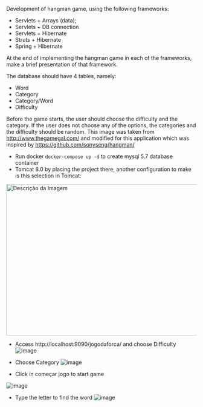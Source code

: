 Development of hangman game, using the following frameworks:
<ul>
    <li>Servlets + Arrays (data);</li>
    <li>Servlets + DB connection</li>
    <li>Servlets + Hibernate</li>
    <li>Struts + Hibernate</li>
    <li>Spring + Hibernate</li>
</ul>

At the end of implementing the hangman game in each of the frameworks, make a brief presentation of that framework.

The database should have 4 tables, namely:
<ul>
    <li>Word</li>
    <li>Category</li>
    <li>Category/Word</li>
    <li>Difficulty</li>
</ul>

Before the game starts, the user should choose the difficulty and the category. If the user does not choose any of the options, the categories and the difficulty should be random.
This image was taken from http://www.thegamegal.com/ and modified for this application which was inspired by https://github.com/sonyseng/hangman/

- Run docker ```docker-compose up -d``` to create mysql 5.7 database container
- Tomcat 8.0 by placing the project there, another configuration to make is this selection in Tomcat:
<img src="https://github.com/walyson-scarazzati/OqueSpringMVCDevmedia/assets/53382989/4c4a08db-8ddc-4cce-a7f0-c09670235fb9" alt="Descrição da Imagem" width="600" height="400" />

- Access http://localhost:9090/jogodaforca/ and choose Difficulty
![image](https://github.com/user-attachments/assets/76494e0c-3a42-48e6-b010-64887932075c)

- Choose Category
![image](https://github.com/user-attachments/assets/13b3da05-96bb-479f-96f5-af3875582b8d)

- Click in começar jogo to start game
  
![image](https://github.com/user-attachments/assets/a9c7928d-6891-48b2-bb15-d20a59d5e3aa)

- Type the letter to find the word
![image](https://github.com/user-attachments/assets/1a2c59a5-4c87-44a4-8573-a16ceca4a413)


